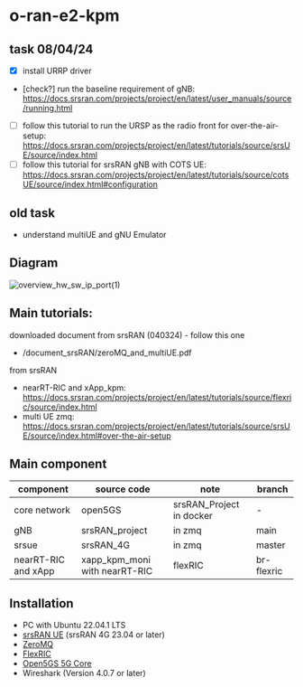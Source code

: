 # o-ran-e2-kpm

## task 08/04/24
- [x] install URRP driver
- [check?] run the baseline requirement of gNB: https://docs.srsran.com/projects/project/en/latest/user_manuals/source/running.html
- [ ] follow this tutorial to run the URSP as the radio front for over-the-air-setup: https://docs.srsran.com/projects/project/en/latest/tutorials/source/srsUE/source/index.html
- [ ] follow this tutorial for srsRAN gNB with COTS UE: https://docs.srsran.com/projects/project/en/latest/tutorials/source/cotsUE/source/index.html#configuration
## old task 
- understand multiUE and gNU Emulator 

## Diagram
![overview_hw_sw_ip_port(1)](https://github.com/pchat-imm/o-ran-e2-kpm/assets/40858099/71e6f5ca-ef8f-4fbd-9f8f-828cb9a1a94a)

## Main tutorials: <br />
downloaded document from srsRAN (040324) - follow this one
- /document_srsRAN/zeroMQ_and_multiUE.pdf <br />

from srsRAN
- nearRT-RIC and xApp_kpm: https://docs.srsran.com/projects/project/en/latest/tutorials/source/flexric/source/index.html <br />
- multi UE zmq: https://docs.srsran.com/projects/project/en/latest/tutorials/source/srsUE/source/index.html#over-the-air-setup <br />

## Main component
| component  | source code | note | branch |
| ------------- | ------------- | ------------- | ------------- |
| core network  | open5GS | srsRAN_Project in docker | - |
| gNB  | srsRAN_project | in zmq | main | 
| srsue  | srsRAN_4G  | in zmq |  master |
| nearRT-RIC and xApp | xapp_kpm_moni with nearRT-RIC | flexRIC | br-flexric|

## Installation
- PC with Ubuntu 22.04.1 LTS
- [srsRAN UE](https://github.com/srsran/srsRAN_4G) (srsRAN 4G 23.04 or later)
- [ZeroMQ](https://zeromq.org/)
- [FlexRIC](https://gitlab.eurecom.fr/mosaic5g/flexric)
- [Open5GS 5G Core](https://open5gs.org/)
- Wireshark (Version 4.0.7 or later)
